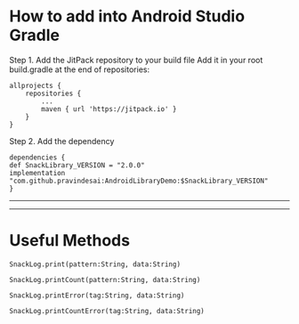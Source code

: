 # How to add into Android Studio Gradle

Step 1. Add the JitPack repository to your build file
Add it in your root build.gradle  at the end of repositories:

    allprojects {
    	repositories {
    		...
    		maven { url 'https://jitpack.io' }
    	}
    }
Step 2. Add the dependency

	dependencies {
	def SnackLibrary_VERSION = "2.0.0"
    implementation "com.github.pravindesai:AndroidLibraryDemo:$SnackLibrary_VERSION"
	}
	
****
****
 # Useful Methods
    
    SnackLog.print(pattern:String, data:String)

    SnackLog.printCount(pattern:String, data:String)
    
    SnackLog.printError(tag:String, data:String)
    
    SnackLog.printCountError(tag:String, data:String)
